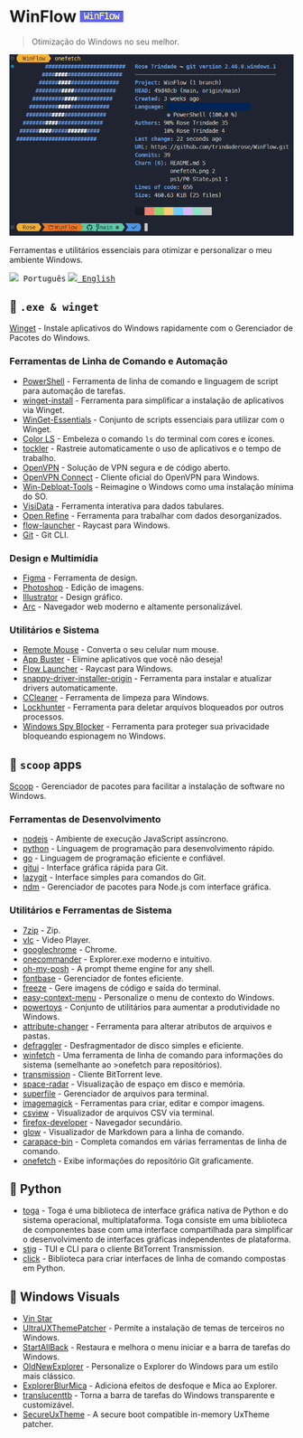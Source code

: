 # WinFlow ![WinFlow](./assets/logo.png)

> Otimização do Windows no seu melhor.

![screenshot](./assets/onefetch.png)

Ferramentas e utilitários essenciais para otimizar e personalizar o meu ambiente Windows.

<kbd><img src="https://raw.githubusercontent.com/yammadev/flag-icons/master/png/BR%402x.png" height="10" /> Português</kbd> <a href="assets\README-EN.md"><kbd><img src="https://raw.githubusercontent.com/yammadev/flag-icons/master/png/US%402x.png" height="10" /> English </kbd></a>

<!-- Se utiliza o Arc, salve em algum lugar seguro sua chave "arc_recovery_packet.txt" armazenada em C:\Users\%CURRENT_NAME%\Documents -->
## :gem: `.exe & winget`

[Winget](https://winstall.app/) - Instale aplicativos do Windows rapidamente com o Gerenciador de Pacotes do Windows.

### Ferramentas de Linha de Comando e Automação
-   [PowerShell](https://learn.microsoft.com/pt-br/powershell/) - Ferramenta de linha de comando e linguagem de script para automação de tarefas.
-   [winget-install](https://github.com/asheroto/winget-install) - Ferramenta para simplificar a instalação de aplicativos via Winget.
-   [WinGet-Essentials](https://github.com/jjcarrier/PS-WinGet-Essentials) - Conjunto de scripts essenciais para utilizar com o Winget.
-   [Color LS](https://github.com/athityakumar/colorls?tab=readme-ov-file) - Embeleza o comando `ls` do terminal com cores e ícones.
-   [tockler](https://github.com/MayGo/tockler?tab=readme-ov-file) - Rastreie automaticamente o uso de aplicativos e o tempo de trabalho.
-   [OpenVPN](https://openvpn.net/) - Solução de VPN segura e de código aberto.
-   [OpenVPN Connect](https://openvpn.net/client/client-connect-vpn-for-windows/) - Cliente oficial do OpenVPN para Windows.
-   [Win-Debloat-Tools](https://github.com/LeDragoX/Win-Debloat-Tools?tab=readme-ov-file) - Reimagine o Windows como uma instalação mínima do SO.
-   [VisiData](https://www.visidata.org/) - Ferramenta interativa para dados tabulares.
-   [Open Refine](https://github.com/OpenRefine) - Ferramenta para trabalhar com dados desorganizados.
-   [flow-launcher](https://www.flowlauncher.com/) - Raycast para Windows.
-   [Git](https://git-scm.com/) - Git CLI.

### Design e Multimídia
-   [Figma](https://winstall.app/apps/Figma.Figma) - Ferramenta de design.
-   [Photoshop](https://www.adobe.com/br/products/photoshop.html) - Edição de imagens.
-   [Illustrator](https://www.adobe.com/br/products/illustrator.html) - Design gráfico.
-   [Arc](https://arc.net/) - Navegador web moderno e altamente personalizável.

### Utilitários e Sistema
-   [Remote Mouse](https://www.remotemouse.net/) - Converta o seu celular num mouse.
-   [App Buster](https://www.oo-software.com/en/ooappbuster) - Elimine aplicativos que você não deseja!
-   [Flow Launcher](https://www.flowlauncher.com/) - Raycast para Windows.
-   [snappy-driver-installer-origin](https://www.snappy-driver-installer.org/) - Ferramenta para instalar e atualizar drivers automaticamente.
-   [CCleaner](https://www.ccleaner.com/ccleaner) - Ferramenta de limpeza para Windows.
-   [Lockhunter](https://lockhunter.com/) - Ferramenta para deletar arquivos bloqueados por outros processos.
-   [Windows Spy Blocker](https://crazymax.dev/WindowsSpyBlocker/download/) - Ferramenta para proteger sua privacidade bloqueando espionagem no Windows.

## :ice_cream: `scoop` apps

[Scoop](https://github.com/ThomasNieto/Scoop) - Gerenciador de pacotes para facilitar a instalação de software no Windows.

### Ferramentas de Desenvolvimento
-   [nodejs](https://nodejs.org) - Ambiente de execução JavaScript assíncrono.
-   [python](https://www.python.org/) - Linguagem de programação para desenvolvimento rápido.
-   [go](https://scoop.sh/#/apps?q=go&id=dcfaae18877d76da268d8ca08a42959611368208) - Linguagem de programação eficiente e confiável.
-   [gitui](https://github.com/extrawurst/gitui) - Interface gráfica rápida para Git.
-   [lazygit](https://github.com/jesseduffield/lazygit) - Interface simples para comandos do Git.
-   [ndm](https://github.com/720kb/ndm) - Gerenciador de pacotes para Node.js com interface gráfica.

### Utilitários e Ferramentas de Sistema
-   [7zip](https://www.7-zip.org/) - Zip.
-   [vlc](https://www.videolan.org/vlc/) - Video Player.
-   [googlechrome](https://www.google.com/intl/pt-BR/chrome/) - Chrome.
-   [onecommander](https://www.onecommander.com/) - Explorer.exe moderno e intuitivo.
-   [oh-my-posh](https://ohmyposh.dev/) - A prompt theme engine for any shell.
-   [fontbase](https://fontba.se/) - Gerenciador de fontes eficiente.
-   [freeze](https://github.com/charmbracelet/freeze) - Gere imagens de código e saída do terminal.
-   [easy-context-menu](https://www.sordum.org/7615/easy-context-menu-v1-6/) - Personalize o menu de contexto do Windows.
-   [powertoys](https://github.com/microsoft/PowerToys) - Conjunto de utilitários para aumentar a produtividade no Windows.
-   [attribute-changer](https://www.petges.lu/) - Ferramenta para alterar atributos de arquivos e pastas.
-   [defraggler](https://www.ccleaner.com/defraggler) - Desfragmentador de disco simples e eficiente.
-   [winfetch](https://github.com/lptstr/winfetch) - Uma ferramenta de linha de comando para informações do sistema (semelhante ao >onefetch para repositórios).
-   [transmission](https://transmissionbt.com/) - Cliente BitTorrent leve.
-   [space-radar](https://github.com/zz85/space-radar) - Visualização de espaço em disco e memória.
-   [superfile](https://github.com/yorukot/superfile?tab=readme-ov-file) - Gerenciador de arquivos para terminal.
-   [imagemagick](https://imagemagick.org/) - Ferramentas para criar, editar e compor imagens.
-   [csview](https://github.com/wfxr/csview) - Visualizador de arquivos CSV via terminal.
-   [firefox-developer](https://www.mozilla.org/en-US/firefox/developer/) - Navegador secundário.
-   [glow](https://github.com/charmbracelet/glow) - Visualizador de Markdown para a linha de comando.
-   [carapace-bin](https://carapace-sh.github.io/carapace-bin/carapace-bin.html) - Completa comandos em várias ferramentas de linha de comando.
-   [onefetch](https://github.com/o2sh/onefetch?tab=readme-ov-file) - Exibe informações do repositório Git graficamente.

## :snake: Python

-   [toga](https://toga.readthedocs.io/en/latest/index.html) - Toga é uma biblioteca de interface gráfica nativa de Python e do sistema operacional, multiplataforma. Toga consiste em uma biblioteca de componentes base com uma interface compartilhada para simplificar o desenvolvimento de interfaces gráficas independentes de plataforma.
-   [stig](https://github.com/rndusr/stig) - TUI e CLI para o cliente BitTorrent Transmission.
-   [click](https://github.com/pallets/click/) - Biblioteca para criar interfaces de linha de comando compostas em Python.

## :sunflower: Windows Visuals

-   [Vin Star](https://www.vinstartheme.com/)
-   [UltraUXThemePatcher](https://www.ultrauxthemepatcher.com/) - Permite a instalação de temas de terceiros no Windows.
-   [StartAllBack](https://www.startallback.com/) - Restaura e melhora o menu iniciar e a barra de tarefas do Windows.
-   [OldNewExplorer](https://www.oldnewexplorer.com/) - Personalize o Explorer do Windows para um estilo mais clássico.
-   [ExplorerBlurMica](https://github.com/Maplespe/ExplorerBlurMica) - Adiciona efeitos de desfoque e Mica ao Explorer.
-   [translucenttb](https://github.com/TranslucentTB/TranslucentTB) - Torna a barra de tarefas do Windows transparente e customizável.
-   [SecureUxTheme](https://github.com/namazso/SecureUxTheme) - A secure boot compatible in-memory UxTheme patcher.